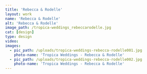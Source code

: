 ```yaml
---
title: 'Rebecca & Rodelle'
layout: work
name: 'Rebecca & Rodelle'
alt: 'Rebecca & Rodelle'
image_path: /tropica-weddings_rebeccarodelle.jpg
cat: [design]
type: design
video: 
images:
  - pic_path: /uploads/tropica-weddings-rebecca-rodelle001.jpg
    photo-name: 'Tropica Weddings - Rebecca & Rodelle'
  - pic_path: /uploads/tropica-weddings-rebecca-rodelle002.jpg
    photo-name: 'Tropica Weddings - Rebecca & Rodelle'
---
```



